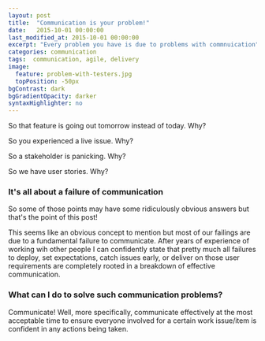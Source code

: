 ```yaml
---
layout: post
title:  "Communication is your problem!"
date:   2015-10-01 00:00:00
last_modified_at: 2015-10-01 00:00:00
excerpt: "Every problem you have is due to problems with commnuication"
categories: communication
tags:  communication, agile, delivery
image:
  feature: problem-with-testers.jpg
  topPosition: -50px
bgContrast: dark
bgGradientOpacity: darker
syntaxHighlighter: no
---
```


So that feature is going out tomorrow instead of today. Why?

So you experienced a live issue. Why?

So a stakeholder is panicking. Why?

So we have user stories. Why?

### It's all about a failure of communication

So some of those points may have some ridiculously obvious answers but that's the point of this post!

This seems like an obvious concept to mention but most of our failings are due to a fundamental failure to
communicate. After years of experience of working wih other people I can confidently state that pretty much 
all failures to deploy, set expectations, catch issues early, or deliver on those user requirements are 
completely rooted in a breakdown of effective communication.

### What can I do to solve such communication problems?

Communicate! Well, more specifically, communicate effectively at the most acceptable time to ensure everyone
involved for a certain work issue/item is confident in any actions being taken.

  
 